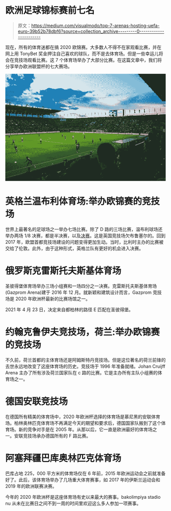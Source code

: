 # 欧洲足球锦标赛前七名

> 原文：<https://medium.com/visualmodo/top-7-arenas-hosting-uefa-euro-39b52b78dbf6?source=collection_archive---------0----------------------->

现在，所有的体育迷都在搞 2020 欧锦赛。大多数人不得不在家观看比赛，并在网上用 TonyBet 奖金押注自己喜欢的球队，而不是去体育场。但是一些幸运儿将会在竞技场观看比赛。这 7 个体育场举办了大部分比赛。在这篇文章中，我们将分享举办欧洲联盟杯的七大赛场。

![](img/dd938eab510ff78e6c6631b368560c96.png)

# 英格兰温布利体育场:举办欧锦赛的竞技场

世界上最著名的足球场之一举办七场比赛。除了 D 路的三场比赛，温布利球场还举办两场 1/8 决赛，都是半决赛，以及[决赛](https://visualmodo.com/the-gaming-industry-a-winner-in-the-coronavirus-pandemic/)。这是英国竞技场欠布鲁塞尔的。回到 2017 年，欧盟首都竞技场建设的问题变得更加生动。当时，比利时主办的比赛被交给了伦敦。此外，由于这种形式，英格兰队有更好的机会进入决赛。

# 俄罗斯克雷斯托夫斯基体育场

圣彼得堡体育场举办三场小组赛和一场四分之一决赛。克雷斯托夫斯基体育场(Gazprom Arena)建于 2016 年 12 月。就新颖和建筑设计而言，Gazprom 竞技场是 2020 年欧洲杯最新的比赛场馆之一。

2021 年 4 月 23 日，决定来自都柏林的路径 E 匹配在圣彼得堡。

# 约翰克鲁伊夫竞技场，荷兰:举办欧锦赛的竞技场

不久前，荷兰首都的主体育场还是阿姆斯特丹竞技场。但是这位著名的荷兰前锋的去世永远地改变了这座体育场的历史。竞技场于 1996 年准备就绪。Johan Cruijff Arena 主办了所有涉及荷兰国家队在 c 路的比赛。它是主办所有主队小组赛的体育场之一。

# 德国安联竞技场

在德国所有精美的体育场中，2020 年欧洲杯选择的体育场是慕尼黑的安联体育场。柏林奥林匹克体育场不再满足今天的期望和要求后，德国国家队搬到了这个体育场。新的竞争对手是在 2005 年。从那以后，它一直是欧洲最好的体育场之一。安联竞技场承办德国所有的 F 路比赛。

# 阿塞拜疆巴库奥林匹克体育场

巴库占地 225，000 平方米的体育场仅在 6 年前，2015 年欧洲运动会之前就准备好了。此后，该体育场举办了几场重大体育赛事，如 2017 年的伊斯兰运动会和 2019 年的欧洲联赛决赛。

今年的 2020 年欧洲杯是这座体育场有史以来最大的赛事。bakolimpiya stadio nu 从未在比赛日之间不到一周的时间里欢迎这么多人参加一项赛事。